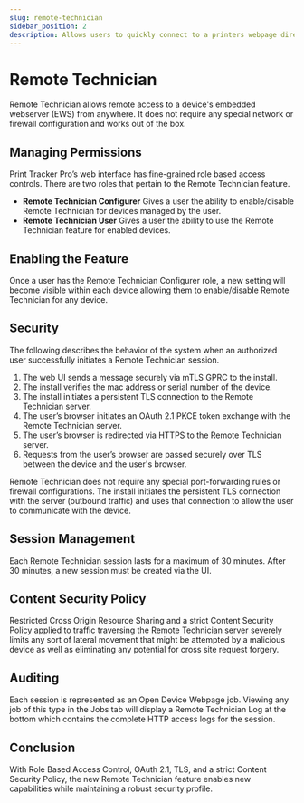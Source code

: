 ```yaml
---
slug: remote-technician
sidebar_position: 2
description: Allows users to quickly connect to a printers webpage directly from anywhere.
---
```

# Remote Technician

Remote Technician allows remote access to a device's embedded webserver (EWS) from anywhere. It does not require any special network or firewall configuration and works out of the box.

## Managing Permissions
Print Tracker Pro’s web interface has fine-grained role based access controls. There are two roles that pertain to the Remote Technician feature.

* **Remote Technician Configurer** Gives a user the ability to enable/disable Remote Technician for devices managed by the user.
* **Remote Technician User** Gives a user the ability to use the Remote Technician feature for enabled devices.

## Enabling the Feature
Once a user has the Remote Technician Configurer role, a new setting will become visible within each device allowing them to enable/disable Remote Technician for any device.

## Security
The following describes the behavior of the system when an authorized user successfully initiates a Remote Technician session.

1. The web UI sends a message securely via mTLS GPRC to the install.
2. The install verifies the mac address or serial number of the device.
3. The install initiates a persistent TLS connection to the Remote Technician server.
4. The user’s browser initiates an OAuth 2.1 PKCE token exchange with the Remote Technician server.
5. The user’s browser is redirected via HTTPS to the Remote Technician server.
6. Requests from the user’s browser are passed securely over TLS between the device and the user's browser.

Remote Technician does not require any special port-forwarding rules or firewall configurations. The install initiates the persistent TLS connection with the server (outbound traffic) and uses that connection to allow the user to communicate with the device.

## Session Management
Each Remote Technician session lasts for a maximum of 30 minutes. After 30 minutes, a new session must be created via the UI.

## Content Security Policy
Restricted Cross Origin Resource Sharing and a strict Content Security Policy applied to traffic traversing the Remote Technician server severely limits any sort of lateral movement that might be attempted by a malicious device as well as eliminating any potential for cross site request forgery.

## Auditing
Each session is represented as an Open Device Webpage job. Viewing any job of this type in the Jobs tab will display a Remote Technician Log at the bottom which contains the complete HTTP access logs for the session.

## Conclusion
With Role Based Access Control, OAuth 2.1, TLS, and a strict Content Security Policy, the new Remote Technician feature enables new capabilities while maintaining a robust security profile.
